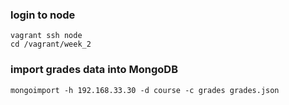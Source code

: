 ### login to node

    vagrant ssh node
    cd /vagrant/week_2

### import grades data into MongoDB

    mongoimport -h 192.168.33.30 -d course -c grades grades.json 
    
